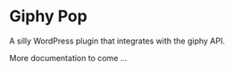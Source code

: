 # Giphy Pop 

A silly WordPress plugin that integrates with the giphy API.

More documentation to come ...